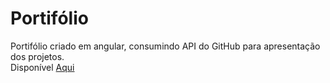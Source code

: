# Portifólio

Portifólio criado em angular, consumindo API do GitHub para apresentação dos projetos.
<br>
Disponível [Aqui](https://joaoalen98.github.io/Portifolio/)
